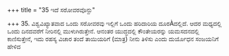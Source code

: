 +++
title = "35 ಇದೆ ಸರೋವರವೊನ್ದು"

+++
35. ವಿಶ್ವವಿಖ್ಯಾತವಾದ ಒಂದು ಸರೋವರವು ಇಲ್ಲಿಗೆ ಒಂದು ಹರಿದಾರಿಯ ದೂರÀದಲ್ಲಿದೆ. ಆದರ ಮಧ್ಯದಲ್ಲಿ ಒಂದು ದಿನದವರೆಗೆ ನೀರಿನಲ್ಲಿ ಮುಳುಗಿರುತ್ತೇನೆ. ಆನಂತರ ಯುದ್ಧದಲ್ಲಿ ಕೌಂತೇಯರನ್ನು ಯಮಸದನದಲ್ಲಿ ಕಾಣಿಸುತ್ತೇನೆ, ಇದು ರಹಸ್ಯ ವಿಚಾರ ತಂದೆ ತಾಯಿಯರಿಗೆ (ಮಾತ್ರ) ನೀನು ತಿಳಿಸು ಎಂದು ದುರ್ಯೊಧನ ಸಂಜಯನಿಗೆ ಹೇಳಿದ